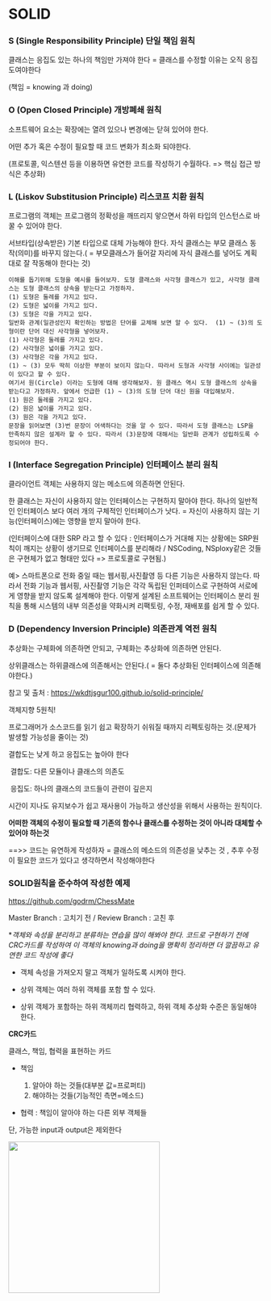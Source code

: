 # SOLID

### S  (Single Responsibility Principle) 단일 책임 원칙

클래스는 응집도 있는 하나의 책임만 가져야 한다 = 클래스를 수정할 이유는 오직 응집도여야한다

(책임 = knowing 과 doing)

### O  (Open Closed Principle) 개방폐쇄 원칙

소프트웨어 요소는 확장에는 열려 있으나 변경에는 닫혀 있어야 한다.

어떤 추가 혹은 수정이 필요할 때 코드 변화가 최소화 되야한다.

(프로토콜, 익스텐션 등을 이용하면 유연한 코드를 작성하기 수월하다. => 핵심 접근 방식은 추상화)

### L  (Liskov Substitusion Principle) 리스코프 치환 원칙

프로그램의 객체는 프로그램의 정확성을 깨뜨리지 앟으면서 하위 타입의 인스턴스로 바꿀 수 있어야 한다.

서브타입(상속받은) 기본 타입으로 대체 가능해야 한다. 자식 클래스는 부모 클래스 동작(의미)를 바꾸지 않는다.( = 부모클래스가 들어갈 자리에 자식 클래스를 넣어도 계획대로 잘 작동해야 한다는 것)

```
이해를 돕기위해 도형을 예시를 들어보자. 도형 클래스와 사각형 클래스가 있고, 사각형 클래스는 도형 클래스의 상속을 받는다고 가정하자.
(1) 도형은 둘레를 가지고 있다.
(2) 도형은 넓이를 가지고 있다.
(3) 도형은 각을 가지고 있다.
일반화 관계(일관성인지 확인하는 방법은 단어를 교체해 보면 알 수 있다.  (1) ~ (3)의 도형이란 단어 대신 사각형을 넣어보자.
(1) 사각형은 둘레를 가지고 있다.
(2) 사각형은 넓이를 가지고 있다.
(3) 사각형은 각을 가지고 있다.
(1) ~ (3) 모두 딱히 이상한 부분이 보이지 않는다. 따라서 도형과 사각형 사이에는 일관성이 있다고 할 수 있다.
여기서 원(Circle) 이라는 도형에 대해 생각해보자. 원 클래스 역시 도형 클래스의 상속을 받는다고 가정하자. 앞에서 언급한 (1) ~ (3)의 도형 단어 대신 원을 대입해보자.
(1) 원은 둘레를 가지고 있다.
(2) 원은 넓이를 가지고 있다.
(3) 원은 각을 가지고 있다.
문장을 읽어보면 (3)번 문장이 어색하다는 것을 알 수 있다. 따라서 도형 클래스는 LSP을 만족하지 않은 설계라 할 수 있다. 따라서 (3)문장에 대해서는 일반화 관계가 성립하도록 수정되어야 한다.
```

### I  (Interface Segregation Principle) 인터페이스 분리 원칙

클라이언트 객체는 사용하지 않는 메소드에 의존하면 안된다.

한 클래스는 자신이 사용하지 않는 인터페이스는 구현하지 말아야 한다. 하나의 일반적인 인터페이스 보다 여러 개의 구체적인 인터페이스가 낫다. = 자신이 사용하지 않는 기능(인터페이스)에는 영향을 받지 말아야 한다. 

(인터페이스에 대한 SRP 라고 할 수 있다 : 인터페이스가 거대해 지는 상황에는 SRP원칙이 깨지는 상황이 생기므로 인터페이스를 분리해라 / NSCoding, NSploxy같은 것들은 구현체가 없고 형태만 있다 => 프로토콜로 구현됨.)

예> 스마트폰으로 전화 중일 때는 웹서핑,사진촬영 등 다른 기능은 사용하지 않는다. 따라서 전화 기능과 웹서핑, 사진촬영 기능은 각각 독립된 인퍼테이스로 구현하여 서로에게 영향을 받지 않도록 설계해야 한다. 이렇게 설계된 소프트웨어는 인터페이스 분리 원칙을 통해 시스템의 내부 의존성을 약화시켜 리팩토링, 수정, 재배포를 쉽게 할 수 있다.

### D  (Dependency Inversion Principle) 의존관계 역전 원칙

추상화는 구체화에 의존하면 안되고, 구체화는 추상화에 의존하면 안된다. 

상위클래스는 하위클래스에 의존해서는 안된다.( = 둘다 추상화된 인터페이스에 의존해야한다.)

참고 및 출처 : https://wkdtjsgur100.github.io/solid-principle/



객체지향 5원칙!

프로그래머가 소스코드를 읽기 쉽고 확장하기 쉬워질 때까지 리펙토링하는 것.(문제가 발생할 가능성을 줄이는 것)

결합도는 낮게 하고 응집도는 높아야 한다

​    결합도: 다른 모듈이나 클래스의 의존도

​    응집도: 하나의 클래스의 코드들이 관련이 깊은지

시간이 지나도 유지보수가 쉽고 재사용이 가능하고 생산성을 위해서 사용하는 원칙이다.

**어떠한 객체의 수정이 필요할 때 기존의 함수나 클래스를 수정하는 것이 아니라 대체할 수 있어야 하는것**

==>> 코드는 유연하게 작성하자 = 클래스의 메소드의 의존성을 낮추는 것 , 추후 수정이 필요한 코드가 있다고 생각하면서 작성해야한다



### SOLID원칙을 준수하여 작성한 예제

https://github.com/godrm/ChessMate

Master Branch : 고치기 전 / Review Branch : 고친 후



**객체와 속성을 분리하고 분류하는 연습을 많이 해봐야 한다. 코드로 구현하기 전에 *CRC카드를 작성하여 이 객체의 knowing과 doing을 명확히 정리하면 더 깔끔하고 유연한 코드 작성에 좋다**

- 객체 속성을 가져오지 말고 객체가 일하도록 시켜야 한다.

- 상위 객체는 여러 하위 객체를 포함 할 수 있다.

- 상위 객체가 포함하는 하위 객체끼리 협력하고, 하위 객체 추상화 수준은 동일해야 한다.

**CRC카드**

클래스, 책임, 협력을 표현하는 카드

- 책임
  1. 알아야 하는 것들(대부분 값=프로퍼티) 
  2. 해야하는 것들(기능적인 측면=메소드)

- 협력 : 책임이 알아야 하는 다른 외부 객체들

단, 가능한 input과 output은 제외한다

<img width="300" src="https://user-images.githubusercontent.com/31604976/57840678-0cb68000-7804-11e9-9087-91a211cf2122.jpeg">